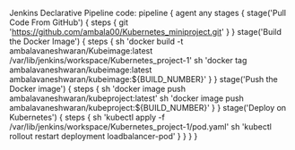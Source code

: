 Jenkins Declarative Pipeline code:
pipeline {
    agent any
    stages {
        stage('Pull Code From GitHub') {
            steps {
                git 'https://github.com/ambala00/Kubernetes_miniproject.git'
            }
        }
        stage('Build the Docker Image') {
            steps {
                sh 'docker build -t ambalavaneshwaran/Kubeimage:latest /var/lib/jenkins/workspace/Kubernetes_project-1'
                sh 'docker tag ambalavaneshwaran/kubeimage:latest ambalavaneshwaran/kubeimage:${BUILD_NUMBER}'
            }
        }
        stage('Push the Docker image') {
            steps {
                sh 'docker image push ambalavaneshwaran/kubeproject:latest'
                sh 'docker image push ambalavaneshwaran/kubeproject:${BUILD_NUMBER}'
            }
        }
        stage('Deploy on Kubernetes') {
            steps {
                sh 'kubectl apply -f /var/lib/jenkins/workspace/Kubernetes_project-1/pod.yaml'
                sh 'kubectl rollout restart deployment loadbalancer-pod'
            }
        }
    }
}

